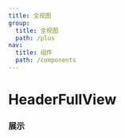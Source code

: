 ```yaml
---
title: 全视图
group:
  title: 全视图
  path: /plus
nav:
  title: 组件
  path: /components
---
```


# HeaderFullView

### 展示

<code src="./demos/demo.tsx" />
<API exports='["default"]'/>
